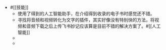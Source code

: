 - #[[技能]]
    - 使用了得到的人工智能助手，在介绍得到收录的电子书时感觉还不错。
    - 寻找将音频和视频转化为文字的插件，其实好像没有特别快的方法，将视频和音频下载之后上传飞书妙记应该算是目前不错的解决方案了。#[[人工智能]]
    - 
    - 
